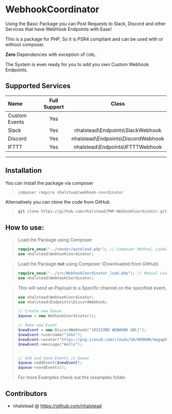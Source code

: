 # WebhookCoordinator

Using the Basic Package you can Post Requests to Slack, Discord and other Services that have WebHook Endpoints with Ease!

This is a package for PHP, So it is PSR4 compliant and can be used with or without composer.

**Zero** Dependencies with exception of `CURL`.

The System is even ready for you to add you own Custom Webhook Endpoints.


## Supported Services
| Name | Full Support | Class |
|:-----|:-------:|:-----:|
| Custom Events | Yes | |
| Slack | Yes | nhalstead\Endpoints\SlackWebhook |
| Discord | Yes | nhalstead\Endpoints\DiscordWebhook |
| IFTTT | Yes | nhalstead\Endpoints\IFTTTWebhook |

---

## Installation
You can install the package via composer
>```bash
>composer require nhalstead/webhook-coordinator
>```
Alternatively you can clone the code from GitHub
>```bash
>git clone https://github.com/nhalstead/PHP-WebhookCoordinator.git
>```

## How to use:
> Load the Package using Composer
>```php
>require_once("../vendor/autoload.php"); // Composer Method, Loading by PSR4
>use nhalstead\WebhookCoordinator;
>```

>Load the Package **not** using Composer (Downloaded from GitHub)
>```php
>require_once("../src/WebhookCoordinator_load.php"); // Manual Load, no PSR4 Autoload
>use nhalstead\WebhookCoordinator;
>```


> This will send an Payload to a Specific channel on the specified event.
>```php
>use nhalstead\WebhookCoordinator;
>use nhalstead\Endpoints\DiscordWebhook;
>
> // Create new Queue
>$queue = new WebhookCoordinator();
>
>// Make new Event
>$newEvent = new DiscordWebhook("[DISCORD WEBHOOK URL]");
>$newEvent->username("John");
>$newEvent->avatar("https://png.icons8.com/clouds/50/000000/megaphone.png");
>$newEvent->message("Hello");
>
>
>// Add and Send Events in Queue
>$queue->addEvent($newEvent);
>$queue->sendEvents();
>```
> For more Examples check out the /examples folder.


## Contributors
- nhalstead @ https://github.com/nhalstead
